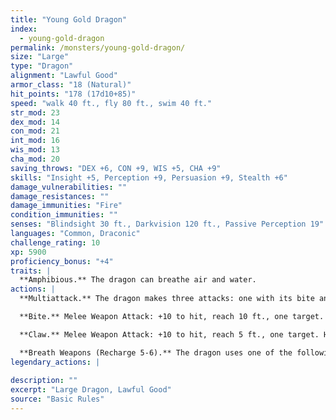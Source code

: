 ```yaml
---
title: "Young Gold Dragon"
index:
  - young-gold-dragon
permalink: /monsters/young-gold-dragon/
size: "Large"
type: "Dragon"
alignment: "Lawful Good"
armor_class: "18 (Natural)"
hit_points: "178 (17d10+85)"
speed: "walk 40 ft., fly 80 ft., swim 40 ft."
str_mod: 23
dex_mod: 14
con_mod: 21
int_mod: 16
wis_mod: 13
cha_mod: 20
saving_throws: "DEX +6, CON +9, WIS +5, CHA +9"
skills: "Insight +5, Perception +9, Persuasion +9, Stealth +6"
damage_vulnerabilities: ""
damage_resistances: ""
damage_immunities: "Fire"
condition_immunities: ""
senses: "Blindsight 30 ft., Darkvision 120 ft., Passive Perception 19"
languages: "Common, Draconic"
challenge_rating: 10
xp: 5900
proficiency_bonus: "+4"
traits: |
  **Amphibious.** The dragon can breathe air and water.
actions: |
  **Multiattack.** The dragon makes three attacks: one with its bite and two with its claws.

  **Bite.** Melee Weapon Attack: +10 to hit, reach 10 ft., one target. Hit: 17 (2d10 + 6) piercing damage.

  **Claw.** Melee Weapon Attack: +10 to hit, reach 5 ft., one target. Hit: 13 (2d6 + 6) slashing damage.

  **Breath Weapons (Recharge 5-6).** The dragon uses one of the following breath weapons. Fire Breath. The dragon exhales fire in a 30-foot cone. Each creature in that area must make a DC 17 Dexterity saving throw, taking 55 (10d10) fire damage on a failed save, or half as much damage on a successful one. Weakening Breath. The dragon exhales gas in a 30-foot cone. Each creature in that area must succeed on a DC 17 Strength saving throw or have disadvantage on Strength-based attack rolls, Strength checks, and Strength saving throws for 1 minute. A creature can repeat the saving throw at the end of each of its turns, ending the effect on itself on a success.  
legendary_actions: |
  
description: ""
excerpt: "Large Dragon, Lawful Good"
source: "Basic Rules"
---
```

